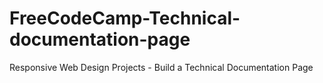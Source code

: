 # FreeCodeCamp-Technical-documentation-page
Responsive Web Design Projects - Build a Technical Documentation Page
